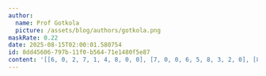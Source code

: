 ```yaml
---
author:
  name: Prof Gotkola
  picture: /assets/blog/authors/gotkola.png
maskRate: 0.22
date: 2025-08-15T02:00:01.580754
id: 8dd45606-797b-11f0-b564-71e1480f5e87
content: '[[6, 0, 2, 7, 1, 4, 8, 0, 0], [7, 0, 0, 6, 5, 8, 3, 2, 0], [8, 0, 5, 2, 0, 0, 6, 4, 7], [1, 2, 8, 9, 0, 7, 4, 6, 5], [4, 9, 6, 5, 0, 2, 1, 0, 0], [3, 5, 7, 1, 4, 6, 0, 0, 8], [5, 6, 3, 4, 7, 1, 9, 0, 2], [2, 7, 1, 8, 6, 9, 0, 3, 4], [9, 8, 4, 3, 2, 5, 7, 1, 6]]'
---
```

